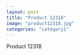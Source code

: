 ```yaml
---
layout: post
title: "Product 12318"
image: "product12318.jpg"
categories: "category1"
---
```

Product 12318
